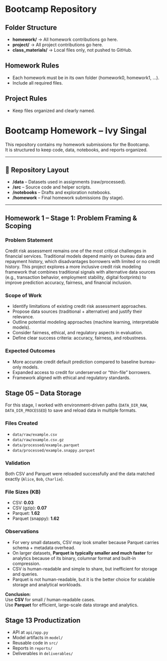 # Bootcamp Repository

## Folder Structure
- **homework/** → All homework contributions go here.
- **project/** → All project contributions go here.
- **class_materials/** → Local files only, not pushed to GitHub.

## Homework Rules
- Each homework must be in its own folder (homework0, homework1, ...).
- Include all required files.

## Project Rules
- Keep files organized and clearly named.

# Bootcamp Homework – Ivy Singal  

This repository contains my homework submissions for the Bootcamp.  
It is structured to keep code, data, notebooks, and reports organized.

---

## 📂 Repository Layout  
- **/data** – Datasets used in assignments (raw/processed).  
- **/src** – Source code and helper scripts.  
- **/notebooks** – Drafts and exploration notebooks.  
- **/homework** – Final homework submissions (by stage).  

---

## Homework 1 – Stage 1: Problem Framing & Scoping  

### Problem Statement  
Credit risk assessment remains one of the most critical challenges in financial services. Traditional models depend mainly on bureau data and repayment history, which disadvantages borrowers with limited or no credit history. This project explores a more inclusive credit risk modeling framework that combines traditional signals with alternative data sources (e.g., transaction behavior, employment stability, digital footprints) to improve prediction accuracy, fairness, and financial inclusion.  

### Scope of Work  
- Identify limitations of existing credit risk assessment approaches.  
- Propose data sources (traditional + alternative) and justify their relevance.  
- Outline potential modeling approaches (machine learning, interpretable models).  
- Consider fairness, ethical, and regulatory aspects in evaluation.  
- Define clear success criteria: accuracy, fairness, and robustness.  

### Expected Outcomes  
- More accurate credit default prediction compared to baseline bureau-only models.  
- Expanded access to credit for underserved or “thin-file” borrowers.  
- Framework aligned with ethical and regulatory standards.  

## Stage 05 – Data Storage

For this stage, I worked with environment-driven paths (`DATA_DIR_RAW`, `DATA_DIR_PROCESSED`) to save and reload data in multiple formats.

### Files Created
- `data/raw/example.csv`
- `data/raw/example.csv.gz`
- `data/processed/example.parquet`
- `data/processed/example.snappy.parquet`

### Validation
Both CSV and Parquet were reloaded successfully and the data matched exactly (`Alice`, `Bob`, `Charlie`).

### File Sizes (KB)
- CSV: **0.03**
- CSV (gzip): **0.07**
- Parquet: **1.62**
- Parquet (snappy): **1.62**

### Observations
- For very small datasets, CSV may look smaller because Parquet carries schema + metadata overhead.  
- On larger datasets, **Parquet is typically smaller and much faster** for analytics because of its binary, columnar format and built-in compression.  
- CSV is human-readable and simple to share, but inefficient for storage and queries.  
- Parquet is not human-readable, but it is the better choice for scalable storage and analytical workloads.

**Conclusion:**  
Use **CSV** for small / human-readable cases.  
Use **Parquet** for efficient, large-scale data storage and analytics.

## Stage 13 Productization
- API at `api/app.py`
- Model artifacts in `model/`
- Reusable code in `src/`
- Reports in `reports/`
- Deliverables in `deliverables/`
